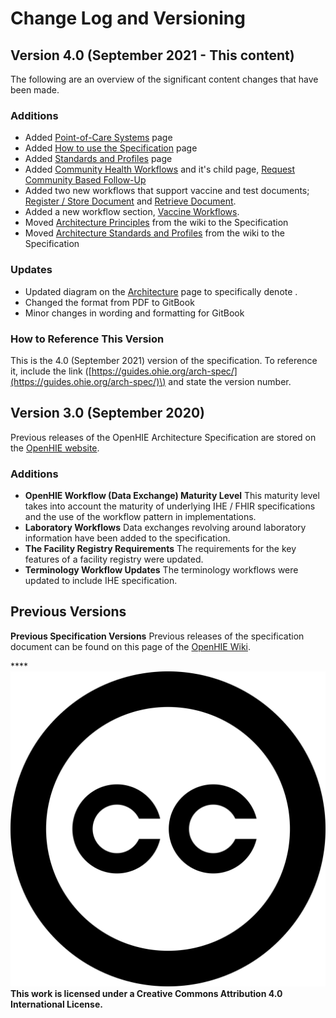 # Change Log and Versioning

## Version 4.0 \(September 2021 - This content\)

The following are an overview of the significant content changes that have been made.  

### Additions

* Added [Point-of-Care Systems](openhie-component-specifications-1/point-of-care-systems-new-section.md) page
* Added [How to use the Specification](get-started.md) page
* Added [Standards and Profiles](architecture-specification/standards-and-profiles.md) page
* Added [Community Health Workflows](introduction/community-health-workflows/) and it's child page, [Request Community Based Follow-Up](introduction/community-health-workflows/request-community-based-follow-up.md)
* Added two new workflows that support vaccine and test documents; [Register / Store Document](introduction/shared-health-record/register-store-document.md) and [Retrieve Document](introduction/shared-health-record/retrieve-document.md).  
* Added a new workflow section, [Vaccine Workflows](introduction/vaccine-workflows.md).  
* Moved [Architecture Principles](architecture-specification/architectural-principles.md) from the wiki to the Specification 
* Moved [Architecture Standards and Profiles](architecture-specification/standards-and-profiles.md) from the wiki to the Specification

### Updates 

* Updated diagram on the [Architecture](architecture-specification/overview-of-the-architecture.md) page to specifically denote . 
* Changed the format from PDF to GitBook 
* Minor changes in wording and formatting for GitBook

### How to Reference This Version

This is the 4.0 \(September 2021\) version of the specification.  To reference it, include the link \([https://guides.ohie.org/arch-spec/](https://guides.ohie.org/arch-spec/)\) and state the version number.  

## Version 3.0 \(September 2020\)

Previous releases of the OpenHIE Architecture Specification are stored on the [OpenHIE website](https://ohie.org/framework/).

### Additions

* **OpenHIE Workflow \(Data Exchange\) Maturity Level** This maturity level takes into account the maturity of underlying IHE / FHIR specifications and the use of the workflow pattern in implementations.
* **Laboratory Workflows** Data exchanges revolving around laboratory information have been added to the specification.
* **The Facility Registry Requirements** The requirements for the key features of a facility registry were updated.
* **Terminology Workflow Updates** The terminology workflows were updated to include IHE specification.

## Previous Versions

**Previous Specification Versions** Previous releases of the specification document can be found on this page of the [OpenHIE Wiki](https://wiki.ohie.org/).

\*\*\*\*![](.gitbook/assets/creative-commons.svg) **This work is licensed under a Creative Commons Attribution 4.0 International License.**

